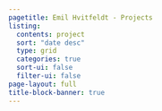 ```yaml
---
pagetitle: Emil Hvitfeldt - Projects
listing:
  contents: project
  sort: "date desc"
  type: grid
  categories: true
  sort-ui: false
  filter-ui: false
page-layout: full
title-block-banner: true
---
```

